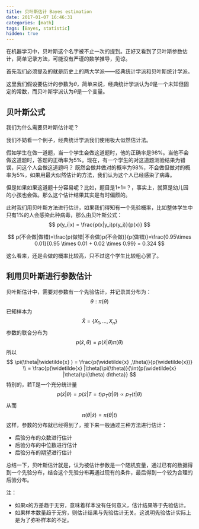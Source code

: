 ```yaml
---
title: 贝叶斯估计 Bayes estimation
date: 2017-01-07 16:46:31
categories: [math]
tags: [Bayes, statistic]
hidden: true
---
```


在机器学习中，贝叶斯这个名字被不止一次的提到。正好又看到了贝叶斯参数估计，简单记录方法，可能没有严谨的数学推导，见谅。

首先我们必须提及的就是历史上的两大学派——经典统计学派和贝叶斯统计学派。

这里我们假设要估计的参数为$\theta$，简单来说，经典统计学派认为$\theta$是一个未知但固定的常数，而贝叶斯学派认为$\theta$是一个变量。

## 贝叶斯公式

我们为什么需要贝叶斯估计呢？

我们不妨看一个例子，经典统计学派我们使用极大似然估计法。

假如学生在做一道题，当一个学生会做这道题时，他的正确率是98%。当他不会做这道题时，答题的正确率为5%。现在，有一个学生的对这道题测验结果为错误，问这个人会做这道题吗？ 
既然会做并做对的概率为98%，不会做但做对的概率为5%，如果用最大似然估计的方法，我们认为这个人已经感染了病毒。 

但是如果如果这道题十分容易呢？比如，题目是1+1=？，事实上，就算是幼儿园的小孩也会做。那么这个估计结果其实是有时偏颇的。

此时我们用贝叶斯方法进行估计，如果我们得知有一个先验概率，比如整体学生中只有1%的人会感染此种病毒，那么由贝叶斯公式： 
$$
p(y_i|x) = \frac{p(x|y_i)p(y_i)}{p(x)}
$$

$$
p(不会做|做错)=\frac{p(做错|不会做)p(不会做)}{p(做错)}=\frac{0.95\times 0.01}{0.95 \times 0.01 + 0.02 \times 0.99} = 0.324
$$

这么看来，还是会做的概率比较高，只不过这个学生比较粗心罢了。

## 利用贝叶斯进行参数估计

贝叶斯估计中，需要对参数有一个先验估计，并记录其分布为：
$$
\theta: \pi(\theta)
$$
已知样本为
$$
\widetilde{X} = \{ X_1,...,X_n \}
$$
参数的联合分布为
$$
p(\widetilde{x},\theta) = p(\widetilde{x} |\theta)\pi(\theta)
$$
所以
$$
\pi(\theta|\widetilde{x} ) = \frac{p(\widetilde{x} ,\theta)}{p(\widetilde{x})} \\
= \frac{p(\widetilde{x} |\theta)\pi(\theta)}{\int{p(\widetilde{x} |\theta)\pi(\theta) d\theta}}
$$
特别的，若T是一个充分统计量
$$
p(\widetilde{x}|\theta) = p(\widetilde{x} |T = t)p_T(t|\theta) \varpropto p_T(t|\theta)
$$
从而
$$
\pi(\theta|\widetilde{x} ) = \pi(\theta|t )
$$
这样，参数的分布就已经得到了，接下来一般通过三种方法进行估计：

- 后验分布的众数进行估计
- 后验分布的中位数进行估计
- 后验分布的期望进行估计

总结一下，贝叶斯估计就是，认为被估计参数是一个随机变量，通过已有的数据得到一个先验分布，结合这个先验分布再通过现有的条件，最后得到一个较为合理的后验分布。

注：

- 如果x的方差趋于无穷，意味着样本没有任何意义，估计结果等于先验估计。
- 如果样本数量趋于无穷，则估计结果与先验估计无关。这说明先验估计实际上是为了弥补样本的不足。